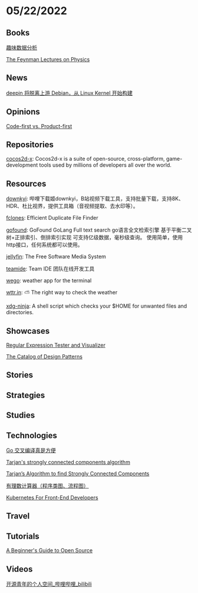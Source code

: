 # 05/22/2022

## Books
[趣味数据分析](https://read.douban.com/ebook/390859043/)

[The Feynman Lectures on Physics](https://www.feynmanlectures.caltech.edu/)

## News
[deepin 将脱离上游 Debian，从 Linux Kernel 开始构建](https://www.oschina.net/news/196463/deepin-independent)

## Opinions
[Code-first vs. Product-first](https://thezbook.com/code-first-vs-product-first?x-host=thezbook.com)

## Repositories
[cocos2d-x](https://github.com/cocos2d/cocos2d-x): Cocos2d-x is a suite of open-source, cross-platform, game-development tools used by millions of developers all over the world.

## Resources
[downkyi](https://github.com/leiurayer/downkyi): 哔哩下载姬downkyi，B站视频下载工具，支持批量下载，支持8K、HDR、杜比视界，提供工具箱（音视频提取、去水印等）。

[fclones](https://github.com/pkolaczk/fclones): Efficient Duplicate File Finder

[gofound](https://github.com/newpanjing/gofound): GoFound GoLang Full text search go语言全文检索引擎 基于平衡二叉树+正排索引、倒排索引实现 可支持亿级数据，毫秒级查询。 使用简单，使用http接口，任何系统都可以使用。

[jellyfin](https://github.com/jellyfin/jellyfin): The Free Software Media System

[teamide](https://github.com/team-ide/teamide): Team IDE 团队在线开发工具

[wego](https://github.com/schachmat/wego): weather app for the terminal

[wttr.in](https://github.com/chubin/wttr.in): ⛅ The right way to check the weather

[xdg-ninja](https://github.com/b3nj5m1n/xdg-ninja): A shell script which checks your $HOME for unwanted files and directories.

## Showcases
[Regular Expression Tester and Visualizer](https://devtoolcafe.com/tools/regex#!flags=img&re=)

[The Catalog of Design Patterns](https://refactoring.guru/design-patterns/catalog)

## Stories

## Strategies

## Studies

## Technologies
[Go 交叉编译真是方便](https://juejin.cn/post/7097143703793303560)

[Tarjan's strongly connected components algorithm](https://en.wikipedia.org/wiki/Tarjan's_strongly_connected_components_algorithm)

[Tarjan’s Algorithm to find Strongly Connected Components](https://www.geeksforgeeks.org/tarjan-algorithm-find-strongly-connected-components/)

[有理数计算器（程序类图、流程图）](https://juejin.cn/post/7096444909032800263)

[Kubernetes For Front-End Developers](https://www.smashingmagazine.com/2022/05/kubernetes-front-end-developers/)

## Travel

## Tutorials
[A Beginner's Guide to Open Source](https://ruthikegah.xyz/a-beginners-guide-to-open-source)

## Videos
[开源青年的个人空间_哔哩哔哩_bilibili](https://space.bilibili.com/501806297/video)
